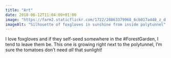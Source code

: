 ```yaml
---
title: "Art"
date: 2018-06-12T11:04:09+01:00
image: "https://farm2.staticflickr.com/1722/28863379968_6cb017a440_z_d.jpg"
imageAlt: "Silhouette of foxgloves in sunshine from inside polytunnel"
---
```


I love foxgloves and if they self-seed somewhere in the #ForestGarden, I tend to leave them be. This one is growing right next to the polytunnel, I’m sure the tomatoes don’t need _all_ that sunlight!
